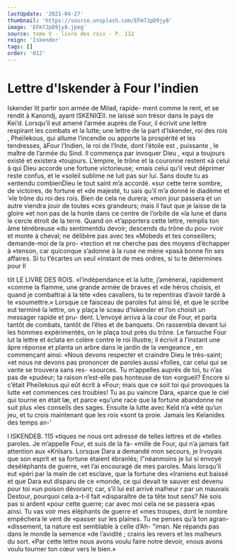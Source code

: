 ```yaml
---
lastUpdate: '2021-04-27'
thumbnail: 'https://source.unsplash.com/EFm7JpD9jy8'
image: 'EFm7JpD9jy8.jpeg'
source: tome V - livre des rois - P. 112
reign: 'Iskender'
tags: []
order: '012'
---
```


# Lettre d'Iskender à Four l'indien

Iskender lit partir son armée de Milad, rapide- ment comme le rent, et se rendit à Kanondj, ayant
lSKENIŒll. ne laissé son trésor dans le pays de Kei’d. Lorsqu’il eut
amené l’armée auprès de Four, il écrivit une lettre
respirant les combats et la lutte; une lettre de la part d’Iskender, roi des rois , Pheïlekous, qui allume l’incendie ou apporte la prospérité et les tendresses,
àFour l’Indien, le roi de l’Inde, dont l’étoile est ,
puissante , le maître de l’armée du Sind. Il commença
par invoquer Dieu , «qui a toujours existé et existera «toujours. L’empire, le trône et la couronne restent
«à celui à qui Dieu accorde une fortune victorieuse; «mais celui qu’il veut déprimer reste confus, et le «soleil sublime ne luit pas sur lui. Sans doute tu as «entendu combienDieu le tout saint m’a accordé.
«sur cette terre sombre, de victoires, de fortune et «de majesté, tu sais qu’il m’a donné le diadème et
’«le trône du roi des rois. Bien de cela ne durera; «mon jour passera et un autre viendra jouir de toutes «ces grandeurs; mais il faut que je laisse de la gloire «et non pas de la honte dans ce centre de l’orbite de
«la lune et dans le cercle étroit de la terre. Quand on «t’apportera cette lettre, remplis ton âme ténébreuse
«du sentimentdu devoir; descends du trône du pou- rvoir et monte à cheval; ne délibère pas avec tes «Mobeds et tes conseillers; demande-moi de la pro- «tection et ne cherche pas des moyens d’échapper à «tenson, car quiconque s’adonne à la ruse ne mène
«pasà bonne fin ses affaires. Si tu t’écartes un seul «instant de mes ordres, si tu te détermines pour
Il

tilt LE LIVRE DES ROIS. «l’indépendance et la lutte, j’amènerai, rapidement
«comme la flamme, une grande armée de braves et «de héros choisis, et quand je combattrai à la tète «des cavaliers, tu te repentiras d’avoir tardé à te «soumettre.»
Lorsque ce faisceau de paroles fut ainsi lié, et que le scribe eut terminé la lettre, on y plaça le sceau d’Iskender et l’on choisit un messager rapide et pru-
dent. L’envoyé arriva à la cour de Four, et parla
tantôt de combats, tantôt de l’êtes et de banquets.
On rassembla devant lui les hommes expérimentés,
on le plaça tout près du trône. Le farouche Four lut
la lettre et éclata en colère contre le roi illustre; il écrivit à l’instant une âpre réponse et planta un arbre
dans le jardin de la vengeance , en commençant ainsi: «Nous devons respecter et craindre Dieu le très-saint;
«et nous ne devons pas prononcer de paroles aussi «folles, car celui qui se vante se trouvera sans res- «sources. Tu m’appelles auprès de toi, tu n’as pas de
«pudeur; ta raison n’est-elle pas honteuse de ton «orgueil? Encore si c’était Pheïlekous qui eût écrit à
«Four; mais que ce soit toi qui provoques la lutte «et commences ces troubles! Tu as pu vaincre Dara, «parce que le ciel qui tourne en était læ, et parce «qu’une race que la fortune abandonne ne suit plus «les conseils des sages. Ensuite la lutte avec Keîd n’a
«été qu’un jeu, et tu crois maintenant que les rois «sont ta proie. Jamais les Keïanides des temps an-’

l ISKENDEB. 115 «tiques ne nous ont adressé de telles lettres et de
«telles paroles. Je m’appelle Four, et suis de la fa- «mille de Four, qui n’a jamais fait attention aux «Knîsars. Lorsque Dara a demandé mon secours, je lrvoyais que son esprit et sa fortune étaient ébranlés; I"néanmoins je lui si envoyé deséléphants de guerre,
«et l’ai encouragé de mes paroles. Mais lorsqu’il eut
«péri par la main de cet esclave, que la fortune des
«Iraniens eut baissé et que Dara eut disparu de ce
«monde, ce qui devait te sauver est devenu pour toi
«un poison dévorant; car, s’il lui est arrivé malheur
r par un mauvais Destour, pourquoi cela a-t-il fait «disparaître de ta tête tout sens? Ne sois pas si ardent
«pour cette guerre; car avec moi cela ne se passera «pas ainsi. Tu vas voir mes éléphants de guerre et «mes troupes, dont le nombre empêchera le vent de «passer sur les plaines. Tu ne penses qu’à ton agran- «dissement, ta nature est semblable à celle d’Ah- "iman. Ne répands pas dans le monde la semence «de l’avidité ; crains les revers et les malheurs du sort.
«Par cette lettre nous avons voulu faire notre devoir, «nous avons voulu tourner ton cœur vers le bien.»
